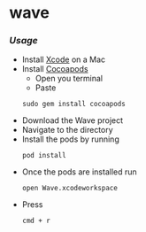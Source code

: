 # wave

### _*Usage*_
* Install [Xcode](https://itunes.apple.com/us/app/xcode/id497799835?mt=12) on a Mac
* Install [Cocoapods](https://cocoapods.org/)
  * Open you terminal
  * Paste 
  ``` 
  sudo gem install cocoapods
  ```
* Download the Wave project
* Navigate to the directory
* Install the pods by running
  ``` 
  pod install
  ```
* Once the pods are installed run
  ``` 
  open Wave.xcodeworkspace
  ```
* Press 
  ``` 
  cmd + r
  ```
